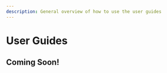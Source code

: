 ```yaml
---
description: General overview of how to use the user guides
---
```


# User Guides

## Coming Soon!
